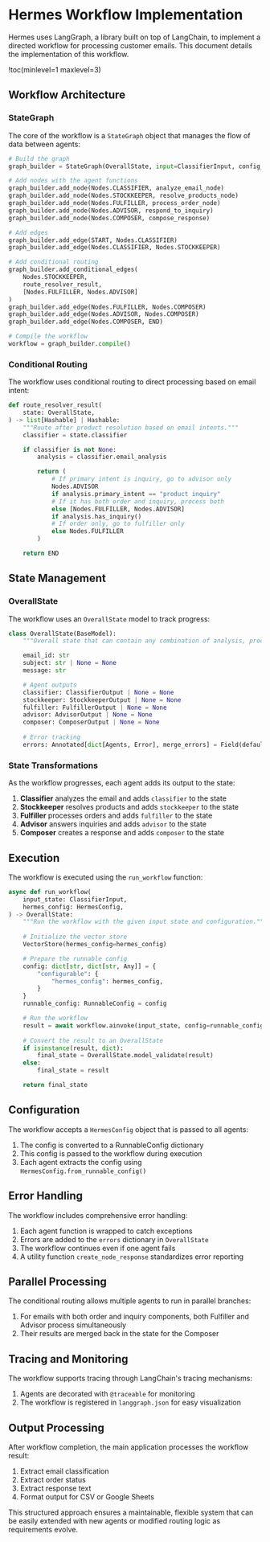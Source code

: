 # Hermes Workflow Implementation

Hermes uses LangGraph, a library built on top of LangChain, to implement a directed workflow for processing customer emails. This document details the implementation of this workflow.

!toc(minlevel=1 maxlevel=3)

## Workflow Architecture

### StateGraph

The core of the workflow is a `StateGraph` object that manages the flow of data between agents:

```python
# Build the graph
graph_builder = StateGraph(OverallState, input=ClassifierInput, config_schema=HermesConfig)

# Add nodes with the agent functions
graph_builder.add_node(Nodes.CLASSIFIER, analyze_email_node)
graph_builder.add_node(Nodes.STOCKKEEPER, resolve_products_node)
graph_builder.add_node(Nodes.FULFILLER, process_order_node)
graph_builder.add_node(Nodes.ADVISOR, respond_to_inquiry)
graph_builder.add_node(Nodes.COMPOSER, compose_response)

# Add edges
graph_builder.add_edge(START, Nodes.CLASSIFIER)
graph_builder.add_edge(Nodes.CLASSIFIER, Nodes.STOCKKEEPER)

# Add conditional routing
graph_builder.add_conditional_edges(
    Nodes.STOCKKEEPER,
    route_resolver_result,
    [Nodes.FULFILLER, Nodes.ADVISOR]
)
graph_builder.add_edge(Nodes.FULFILLER, Nodes.COMPOSER)
graph_builder.add_edge(Nodes.ADVISOR, Nodes.COMPOSER)
graph_builder.add_edge(Nodes.COMPOSER, END)

# Compile the workflow
workflow = graph_builder.compile()
```

### Conditional Routing

The workflow uses conditional routing to direct processing based on email intent:

```python
def route_resolver_result(
    state: OverallState,
) -> list[Hashable] | Hashable:
    """Route after product resolution based on email intents."""
    classifier = state.classifier

    if classifier is not None:
        analysis = classifier.email_analysis

        return (
            # If primary intent is inquiry, go to advisor only
            Nodes.ADVISOR
            if analysis.primary_intent == "product inquiry"
            # If it has both order and inquiry, process both
            else [Nodes.FULFILLER, Nodes.ADVISOR]
            if analysis.has_inquiry()
            # If order only, go to fulfiller only
            else Nodes.FULFILLER
        )

    return END
```

## State Management

### OverallState

The workflow uses an `OverallState` model to track progress:

```python
class OverallState(BaseModel):
    """Overall state that can contain any combination of analysis, processing, and response."""

    email_id: str
    subject: str | None = None
    message: str

    # Agent outputs
    classifier: ClassifierOutput | None = None
    stockkeeper: StockkeeperOutput | None = None
    fulfiller: FulfillerOutput | None = None
    advisor: AdvisorOutput | None = None
    composer: ComposerOutput | None = None
    
    # Error tracking
    errors: Annotated[dict[Agents, Error], merge_errors] = Field(default_factory=dict)
```

### State Transformations

As the workflow progresses, each agent adds its output to the state:

1. **Classifier** analyzes the email and adds `classifier` to the state
2. **Stockkeeper** resolves products and adds `stockkeeper` to the state
3. **Fulfiller** processes orders and adds `fulfiller` to the state 
4. **Advisor** answers inquiries and adds `advisor` to the state
5. **Composer** creates a response and adds `composer` to the state

## Execution

The workflow is executed using the `run_workflow` function:

```python
async def run_workflow(
    input_state: ClassifierInput,
    hermes_config: HermesConfig,
) -> OverallState:
    """Run the workflow with the given input state and configuration."""
    
    # Initialize the vector store
    VectorStore(hermes_config=hermes_config)

    # Prepare the runnable config
    config: dict[str, dict[str, Any]] = {
        "configurable": {
            "hermes_config": hermes_config,
        }
    }
    runnable_config: RunnableConfig = config

    # Run the workflow
    result = await workflow.ainvoke(input_state, config=runnable_config)
    
    # Convert the result to an OverallState
    if isinstance(result, dict):
        final_state = OverallState.model_validate(result)
    else:
        final_state = result

    return final_state
```

## Configuration

The workflow accepts a `HermesConfig` object that is passed to all agents:

1. The config is converted to a RunnableConfig dictionary
2. This config is passed to the workflow during execution
3. Each agent extracts the config using `HermesConfig.from_runnable_config()`

## Error Handling

The workflow includes comprehensive error handling:

1. Each agent function is wrapped to catch exceptions
2. Errors are added to the `errors` dictionary in `OverallState`
3. The workflow continues even if one agent fails
4. A utility function `create_node_response` standardizes error reporting

## Parallel Processing

The conditional routing allows multiple agents to run in parallel branches:

1. For emails with both order and inquiry components, both Fulfiller and Advisor process simultaneously
2. Their results are merged back in the state for the Composer

## Tracing and Monitoring

The workflow supports tracing through LangChain's tracing mechanisms:

1. Agents are decorated with `@traceable` for monitoring
2. The workflow is registered in `langgraph.json` for easy visualization

## Output Processing

After workflow completion, the main application processes the workflow result:

1. Extract email classification
2. Extract order status
3. Extract response text
4. Format output for CSV or Google Sheets

This structured approach ensures a maintainable, flexible system that can be easily extended with new agents or modified routing logic as requirements evolve. 